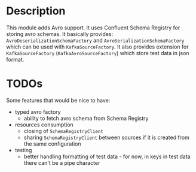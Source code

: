 # Description

This module adds Avro support. It uses Confluent Schema Registry for storing avro schemas. It basically provides:
`AvroDeserializationSchemaFactory` and `AvroSerializationSchemaFactory` which can be used with `KafkaSourceFactory`.
It also provides extension for `KafkaSourceFactory` (`KafkaAvroSourceFactory`) which store test data in json format.

# TODOs

Some features that would be nice to have:
* typed avro factory
  * ability to fetch avro schema from Schema Registry
* resources consumption
  * closing of `SchemaRegistryClient`
  * sharing `SchemaRegistryClient` between sources if it is created from the same configuration
* testing
  * better handling formatting of test data - for now, in keys in test data there can't be a pipe character